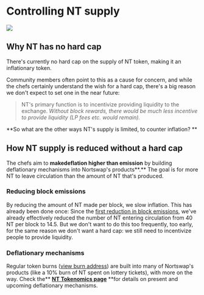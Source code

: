 # Controlling NT supply

![](<../../.gitbook/assets/docs-masthead-17- (1).png>)

## Why NT has no hard cap

There's currently no hard cap on the supply of NT token, making it an inflationary token.&#x20;

Community members often point to this as a cause for concern, and while the chefs certainly understand the wish for a hard cap, there's a big reason we don't expect to set one in the near future:

> NT's primary function is to incentivize providing liquidity to the exchange. _Without block rewards, there would be much less incentive to provide liquidity (LP fees etc. would remain)._

**So what are the other ways NT's supply is limited, to counter inflation? **

## How NT supply is reduced without a hard cap

The chefs aim to **makedeflation higher than emission** by building deflationary mechanisms into Nortswap's products**.** The goal is for more NT to leave circulation than the amount of NT that's produced.

### Reducing block emissions&#x20;

By reducing the amount of NT made per block, we slow inflation. This has already been done once: Since the [first reduction in block emissions](https://voting.nortswap.finance/#/pancake/proposal/QmWSQZsqakCMQ1bmcoEsKzStdtdFHL6cohSjnMV9ira1EC), we've already effectively reduced the number of NT entering circulation from 40 NT per block to 14.5. But we don't want to do this too frequently, too early, for the same reason we don't want a hard cap: we still need to incentivize people to provide liquidity.

### Deflationary mechanisms

Regular token burns ([view burn address](https://bscscan.com/token/0x0e09fabb73bd3ade0a17ecc321fd13a19e81ce82?a=0x000000000000000000000000000000000000dead)) are built into many of Nortswap's products (like a 10% burn of NT spent on lottery tickets), with more on the way. Check the\*\* **[**NT Tokenomics page**](https://docs.nortswap.finance/tokenomics/cake/cake-tokenomics)** \*\*for details on present and upcoming deflationary mechanisms.

